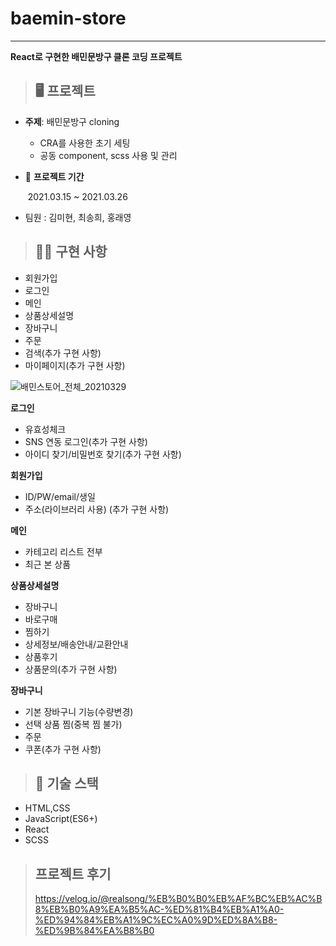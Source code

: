 # baemin-store

---

**React로 구현한 배민문방구 클론 코딩 프로젝트**

> ## 🖥 프로젝트

- **주제**: 배민문방구 cloning

  - CRA를 사용한 초기 세팅
  - 공동 component, scss 사용 및 관리

- 📅 **프로젝트 기간**

  ​ 2021.03.15 ~ 2021.03.26

- 팀원 : 김미현, 최송희, 홍래영

> ## 👨‍💻 구현 사항

- 회원가입
- 로그인
- 메인
- 상품상세설명
- 장바구니
- 주문
- 검색(추가 구현 사항)
- 마이페이지(추가 구현 사항)

![배민스토어_전체_20210329](https://user-images.githubusercontent.com/65877281/119315247-9e3d1000-bcb0-11eb-90a6-49d6bf87bd46.gif)


**로그인**

- 유효성체크
- SNS 연동 로그인(추가 구현 사항)
- 아이디 찾기/비밀번호 찾기(추가 구현 사항)

**회원가입**

- ID/PW/email/생일
- 주소(라이브러리 사용) (추가 구현 사항)

**메인**

- 카테고리 리스트 전부
- 최근 본 상품

**상품상세설명**

- 장바구니
- 바로구매
- 찜하기
- 상세정보/배송안내/교환안내
- 상품후기
- 상품문의(추가 구현 사항)

**장바구니**

- 기본 장바구니 기능(수량변경)
- 선택 상품 찜(중복 찜 불가)
- 주문
- 쿠폰(추가 구현 사항)

> ## 🔧 기술 스택

- HTML,CSS
- JavaScript(ES6+)
- React
- SCSS

> ## 프로젝트 후기
> https://velog.io/@realsong/%EB%B0%B0%EB%AF%BC%EB%AC%B8%EB%B0%A9%EA%B5%AC-%ED%81%B4%EB%A1%A0-%ED%94%84%EB%A1%9C%EC%A0%9D%ED%8A%B8-%ED%9B%84%EA%B8%B0
